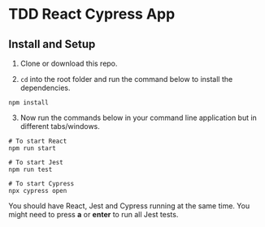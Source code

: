# TDD React Cypress App

## Install and Setup

1. Clone or download this repo.

2. `cd` into the root folder and run the command below to install the dependencies.

```shell
npm install
```

3. Now run the commands below in your command line application but in different tabs/windows.

```shell
# To start React
npm run start
```

```shell
# To start Jest
npm run test
```

```shell
# To start Cypress
npx cypress open
```

You should have React, Jest and Cypress running at the same time. You might need to press **a** or **enter** to run all Jest tests.

